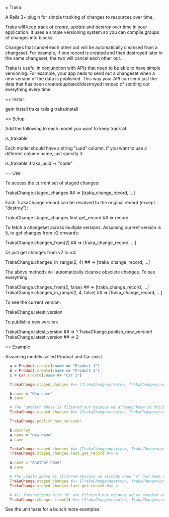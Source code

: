 = Traka

A Rails 3+ plugin for simple tracking of changes to resources over time.

Traka will keep track of *create*, *update* and *destroy* over time in your application. It uses a simple versioning
system so you can complie groups of changes into blocks.

Changes that cancel each other out will be automatically cleansed from a changeset. For example, if one record is
created and then destroyed later in the same changeset, the two will cancel each other out.

Traka is useful in conjunction with APIs that need to be able to have simple versioning. For example, your app
neds to send out a changeset when a new version of the data is published. This way your API can send just the data
that has been created/updated/destroyed instead of sending out everything every time.

== Install

  gem install traka
  rails g traka:install

== Setup

Add the following to each model you want to keep track of:

  is_trakable

Each model should have a string "uuid" column. If you want to use a different column name, just specify it:

  is_trakable :traka_uuid => "code"

== Use

To access the current set of staged changes:

  TrakaChange.staged_changes ## => [traka_change_record, ...]

Each TrakaChange record can be resolved to the original record (except "destroy"):

  TrakaChange.staged_changes.first.get_record ## => record

To fetch a changeset across multiple versions. Assuming current version is 5, to get changes from v2 onwards:

  TrakaChange.changes_from(2) ## => [traka_change_record, ...]

Or just get changes from v2 to v4:

  TrakaChange.changes_in_range(2, 4) ## => [traka_change_record, ...]

The above methods will automatically cleanse obsolete changes. To see everything:

  TrakaChange.changes_from(2, false)        ## => [traka_change_record, ...]
  TrakaChange.changes_in_range(2, 4, false) ## => [traka_change_record, ...]

To see the current version:

  TrakaChange.latest_version

To publish a new version:

  TrakaChange.latest_version       ## => 1
  TrakaChange.publish_new_version!
  TrakaChange.latest_version       ## => 2

== Example

Assuming models called Product and Car exist.

```ruby 
  a = Product.create(:name => "Product 1")
  b = Product.create(:name => "Product 2")
  c = Car.create(:name => "Car 1")

  TrakaChange.staged_changes #=> [TrakaChange<create>, TrakaChange<create>, TrakaChange<create>]

  b.name = "New name"
  b.save

  # The "update" above is filtered out because we already know to fetch "b" because it's just been created.
  TrakaChange.staged_changes #=> [TrakaChange<create>, TrakaChange<create>, TrakaChange<create>]

  TrakaChange.publish_new_version!

  b.destroy
  a.name = "New name"
  a.save

  TrakaChange.staged_changes #=> [TrakaChange<destroy>, TrakaChange<update>]
  TrakaChange.staged_changes.last.get_record #=> a

  a.name = "Another name"
  a.save

  # The update above is filtered because we already know "a" has been updated in this changeset.
  TrakaChange.staged_changes #=> [TrakaChange<destroy>, TrakaChange<update>]
  TrakaChange.staged_changes.last.get_record #=> a

  # All interactions with "b" are filtered out because we've created and destroyed it in the same changeset: v1+v2.
  TrakaChange.changes_from(1) #=> [TrakaChange<create>, TrakaChange<create>, TrakaChange<update>]
```

See the unit tests for a bunch more examples.
